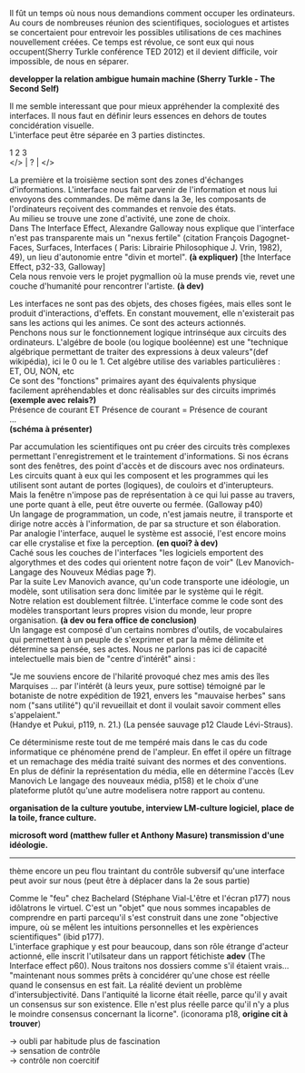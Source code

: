 Il fût un temps où nous nous demandions comment occuper les ordinateurs. Au cours de nombreuses réunion des scientifiques, sociologues et artistes se concertaient pour entrevoir les possibles utilisations de ces machines nouvellement créées. Ce temps est révolue, ce sont eux qui nous occupent(Sherry Turkle conférence TED 2012) et il devient difficile, voir impossible, de nous en séparer.  

**developper la relation ambigue humain machine (Sherry Turkle - The Second Self)**  

Il me semble interessant que pour mieux appréhender la complexité des interfaces. Il nous faut en définir leurs essences en dehors de toutes concidération visuelle.  
L'interface peut être séparée en 3 parties distinctes.  

1	2	3  
</> |  ?  | </>  

La première et la troisième section sont des zones d'échanges d'informations. L'interface nous fait parvenir de l'information et nous lui envoyons des commandes. De même dans la 3e, les composants de l'ordinateurs reçoivent des commandes et renvoie des états.  
Au milieu se trouve une zone d'activité, une zone de choix.   
Dans The Interface Effect, Alexandre Galloway nous explique que l'interface n'est pas transparente mais un "nexus fertile" (citation François Dagognet-Faces, Surfaces, Interfaces ( Paris: Librairie Philosophique J. Vrin, 1982), 49), un lieu d'autonomie entre "divin et mortel". **(à expliquer)** [the Interface Effect, p32-33, Galloway]  
Cela nous renvoie vers le projet pygmallion où la muse prends vie, revet une couche d'humanité pour rencontrer l'artiste. **(à dev)**  

Les interfaces ne sont pas des objets, des choses figées, mais elles sont le produit d'interactions, d'effets. En constant mouvement, elle n'existerait pas sans les actions qui les animes. Ce sont des acteurs actionnés.  
Penchons nous sur le fonctionnement logique intrinséque aux circuits des ordinateurs. L'algébre de boole (ou logique booléenne) est une "technique algébrique permettant de traiter des expressions à deux valeurs"(def wikipédia), ici le 0 ou le 1. 
Cet algébre utilise des variables particulières :  
ET, OU, NON, etc  
Ce sont des "fonctions" primaires ayant des équivalents physique facilement apréhendables et donc réalisables sur des circuits imprimés  
**(exemple avec relais?)**  
Présence de courant ET Présence de courant = Présence de courant  
...  
**(schéma à présenter)**  

Par accumulation les scientifiques ont pu créer des circuits très complexes permettant l'enregistrement et le traintement d'informations. Si nos écrans sont des fenêtres, des point d'accès et de discours avec nos ordinateurs. Les circuits quant à eux qui les composent et les programmes qui les utilisent sont autant de portes (logiques), de couloirs et d'interupteurs.  
Mais la fenêtre n'impose pas de représentation à ce qui lui passe au travers, une porte quant à elle, peut être ouverte ou fermée. (Galloway p40)   
Un langage de programmation, un code, n'est jamais neutre, il transporte et dirige notre accès à l'information, de par sa structure et son élaboration.  
Par analogie l'interface, auquel le système est associé, l'est encore moins car elle crystalise et fixe la perception. **(en quoi? à dev)**  
Caché sous les couches de l'interfaces "les logiciels emportent des algorythmes et des codes qui orientent notre façon de voir" (Lev Manovich-Langage des Nouveux Médias page **?**).  
Par la suite Lev Manovich avance, qu'un code transporte une idéologie, un modèle, sont utilisation sera donc limitée par le système qui le régit.  
Notre relation est doublement filtrée. L'interface comme le code sont des modèles transportant leurs propres vision du monde, leur propre organisation. **(à dev ou fera office de conclusion)**  
Un langage est composé d'un certains nombres d'outils, de vocabulaires qui permettent à un peuple de s'exprimer et par la même délimite et détermine sa pensée, ses actes. Nous ne parlons pas ici de capacité intelectuelle mais bien de "centre d'intérêt" ainsi :  

"Je me souviens encore de l'hilarité provoqué chez mes amis des îles Marquises ... par l'intérêt (à leurs yeux, pure sottise) témoigné par le botaniste de notre expédition de 1921, envers les "mauvaise herbes" sans nom ("sans utilité") qu'il revueillait et dont il voulait savoir comment elles s'appelaient."  
(Handye et Pukui, p119, n. 21.) (La pensée sauvage p12 Claude Lévi-Straus).  

Ce déterminisme reste tout de me tempéré mais dans le cas du code informatique ce phénoméne prend de l'ampleur. En effet il opére un filtrage et un remachage des média traité suivant des normes et des conventions. En plus de définir la représentation du média, elle en détermine l'accès (Lev Manovich Le langage des nouveaux média, p158) et le choix d'une plateforme plutôt qu'une autre modelisera notre rapport au contenu.  

**organisation de la culture youtube, interview LM-culture logiciel, place de la toile, france culture.**  

**microsoft word (matthew fuller et Anthony Masure) transmission d'une idéologie.**  

---  

thème encore un peu flou traintant du contrôle subversif qu'une interface peut avoir sur nous (peut être à déplacer dans la 2e sous partie)  

Comme le "feu" chez Bachelard (Stéphane Vial-L'être et l'écran p177) nous idôlatrons le virtuel. C'est un "objet" que nous sommes incapables de comprendre en parti parcequ'il s'est construit dans une zone "objective impure, où se mêlent les intuitions personnelles et les expèriences scientifiques" (ibid p177).   
L'interface graphique y est pour beaucoup, dans son rôle étrange d'acteur actionné, elle inscrit l'utilsateur dans un rapport fétichiste **adev** (The Interface effect p60). Nous traitons nos dossiers comme s'il étaient vrais...  
"maintenant nous sommes prêts à concidérer qu'une chose est réelle quand le consensus en est fait. La réalité devient un problème d'intersubjectivité. Dans l'antiquité la licorne était réelle, parce qu'il y avait  un consensus  sur son existence. Elle n'est plus  réelle parce qu'il n'y a plus  le moindre consensus  concernant la licorne".  (iconorama p18, **origine cit à trouver**)  

-> oubli par habitude plus de fascination   
-> sensation de contrôle   
-> contrôle non coercitif  

